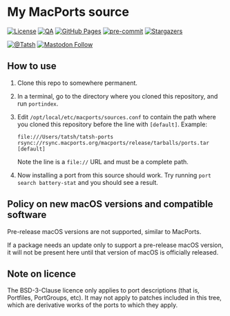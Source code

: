 # My MacPorts source

[![License](https://img.shields.io/github/license/Tatsh/ports)](https://github.com/Tatsh/ports/blob/master/LICENSE.txt)
[![QA](https://github.com/Tatsh/ports/actions/workflows/qa.yml/badge.svg)](https://github.com/Tatsh/ports/actions/workflows/qa.yml)
[![GitHub Pages](https://github.com/Tatsh/ports/actions/workflows/pages/pages-build-deployment/badge.svg)](https://tatsh.github.io/ports/)
[![pre-commit](https://img.shields.io/badge/pre--commit-enabled-brightgreen?logo=pre-commit&logoColor=white)](https://github.com/pre-commit/pre-commit)
[![Stargazers](https://img.shields.io/github/stars/Tatsh/ports?logo=github&style=flat)](https://github.com/Tatsh/ports/stargazers)

[![@Tatsh](https://img.shields.io/badge/dynamic/json?url=https%3A%2F%2Fpublic.api.bsky.app%2Fxrpc%2Fapp.bsky.actor.getProfile%2F%3Factor%3Ddid%3Aplc%3Auq42idtvuccnmtl57nsucz72%26query%3D%24.followersCount%26style%3Dsocial%26logo%3Dbluesky%26label%3DFollow%2520%40Tatsh&query=%24.followersCount&style=social&logo=bluesky&label=Follow%20%40Tatsh)](https://bsky.app/profile/Tatsh.bsky.social)
[![Mastodon Follow](https://img.shields.io/mastodon/follow/109370961877277568?domain=hostux.social&style=social)](https://hostux.social/@Tatsh)

## How to use

1. Clone this repo to somewhere permanent.
2. In a terminal, go to the directory where you cloned this repository, and run `portindex`.
3. Edit `/opt/local/etc/macports/sources.conf` to contain the path where you cloned this repository
   before the line with `[default]`. Example:

   ```plain
   file:///Users/tatsh/tatsh-ports
   rsync://rsync.macports.org/macports/release/tarballs/ports.tar [default]
   ```

   Note the line is a `file://` URL and must be a complete path.

4. Now installing a port from this source should work. Try running `port search battery-stat` and
   you should see a result.

## Policy on new macOS versions and compatible software

Pre-release macOS versions are not supported, similar to MacPorts.

If a package needs an update only to support a pre-release macOS version, it will not be present
here until that version of macOS is officially released.

## Note on licence

The BSD-3-Clause licence only applies to port descriptions (that is, Portfiles, PortGroups, etc). It
may not apply to patches included in this tree, which are derivative works of the ports to which
they apply.
